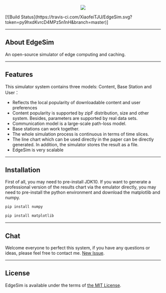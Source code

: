 <p align="center"><img src="https://github.com/XiaofeiTJU/EdgeSim/blob/master/images/Logo.png"></p>
[![Build Status](https://travis-ci.com/XiaofeiTJU/EdgeSim.svg?token=py9hxdKvrcD4MPz5n1nH&branch=master)]

----
## About EdgeSim
An open-source simulator of edge computing and caching.

----
## Features
This simulator system contains three models: Content, Base Station and User：
* Reflects the local popularity of downloadable content and user preferences
* Content popularity is supported by zipF distribution, size and other system.
Besides, parameters are supported by real data sets.
* Communication model is a large-scale path-loss model.
* Base stations can work together.
* The whole simulation process is continuous in terms of time slices.
* The line chart which can be used directly in the paper can be directly generated. In addition, the simulator stores the result as a file.
* EdgeSim is very scalable

----
## Installation
First of all, you may need to pre-install JDK10. If you want to generate a professional version of the results chart via the emulator directly, you may need to pre-install the python environment and download the matplotlib and numpy.
```python
pip install numpy
```
```python
pip install matplotlib
```
----
## Chat
Welcome everyone to perfect this system, if you have any questions or ideas, please feel free to contact me. [New Issue](https://github.com/XiaofeiTJU/EdgeSim/issues/new).

----
## License
EdgeSim is available under the terms of [the MIT License](https://github.com/XiaofeiTJU/EdgeSim/blob/master/LICENSE).
